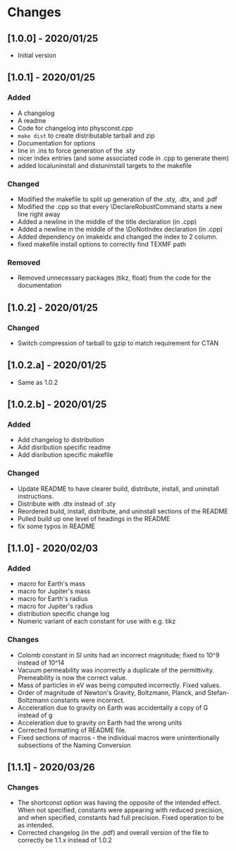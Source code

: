 # Changes
## [1.0.0] - 2020/01/25
- Initial version
## [1.0.1] - 2020/01/25
### Added
- A changelog
- A readme
- Code for changelog into physconst.cpp
- `make dist` to create distributable tarball and zip
- Documentation for options
- line in .ins to force generation of the .sty
- nicer index entries (and some associated code in .cpp to generate them)
- added localuninstall and distuninstall targets to the makefile
### Changed
- Modified the makefile to split up generation of the .sty, .dtx, and .pdf
- Modified the .cpp so that every \DeclareRobustCommand starts a new line right 
away
- Added a newline in the middle of the title declaration (in .cpp)
- Added a newline in the middle of the \DoNotIndex declaration (in .cpp)
- Added dependency on imakeidx and changed the index to 2 column.
- fixed makefile install options to correctly find TEXMF path
### Removed
- Removed unnecessary packages (tikz, float) from the code for the documentation
## [1.0.2] - 2020/01/25
### Changed
- Switch compression of tarball to gzip to match requirement for CTAN
## [1.0.2.a] - 2020/01/25
- Same as 1.0.2
## [1.0.2.b] - 2020/01/25
### Added
- Add changelog to distribution
- Add disribution specific readme
- Add disribution specific makefile
### Changed
- Update README to have clearer build, distribute, install, and uninstall 
instructions.
- Distribute with .dtx instead of .sty
- Reordered build, install, distribute, and uninstall sections of the README
- Pulled build up one level of headings in the README
- fix some typos in README
## [1.1.0] - 2020/02/03
### Added
- macro for Earth's mass
- macro for Jupiter's mass
- macro for Earth's radius
- macro for Jupiter's radius
- distribution specific change log
- Numeric variant of each constant for use with e.g. tikz
### Changes
- Colomb constant in SI units had an incorrect magnitude; fixed to 10^9 instead 
of 10^14
- Vacuum permeability was incorrectly a duplicate of the permittivity.
Premeability is now the correct value.
- Mass of particles in eV was being computed incorrectly. Fixed values.
- Order of magnitude of Newton's Gravity, Boltzmann, Planck, and 
Stefan-Boltzmann constants were incorrect.
- Acceleration due to gravity on Earth was accidentally a copy of G instead of g
- Acceleration due to gravity on Earth had the wrong units
- Corrected formatting of README file.
- Fixed sections of macros - the individual macros were unintentionally
subsections of the Naming Conversion
## [1.1.1] - 2020/03/26
### Changes
- The shortconst option was having the opposite of the intended effect. When
not specified, constants were appearing with reduced precision, and when 
specified, constants had full precision. Fixed operation to be as intended.
- Corrected changelog (in the .pdf) and overall version of the file to 
correctly be 1.1.x instead of 1.0.2
